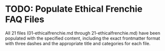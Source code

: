 # TODO: Populate Ethical Frenchie FAQ Files

All 21 files (01-ethicalfrenchie.md through 21-ethicalfrenchie.md) have been populated with the specified content, including the exact frontmatter format with three dashes and the appropriate title and categories for each file.
